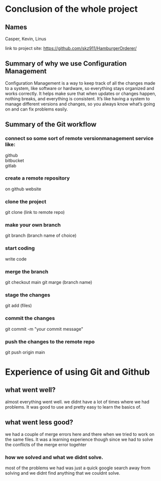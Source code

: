 # Conclusion of the whole project

## Names

Casper, Kevin, Linus

link to project site: https://github.com/skz911/HamburgerOrderer/

## Summary of why we use Configuration Management

Configuration Management is a way to keep track of all the changes made to a system,
like software or hardware, so everything stays organized and works correctly.
It helps make sure that when updates or changes happen, nothing breaks, 
and everything is consistent. It’s like having a system to manage different versions and changes, 
so you always know what’s going on and can fix problems easily.

## Summary of the Git workflow

### connect so some sort of remote versionmanagement service like:

github  
bitbucket  
gitlab  

### create a remote repository

on github website

### clone the project

git clone (link to remote repo)

### make your own branch

git branch (branch name of choice)

### start coding
write code

### merge the branch

git checkout main
git marge (branch name)

### stage the changes

git add (files)

### commit the changes

git commit -m "your commit message"

### push the changes to the remote repo

git push origin main

# Experience of using Git and Github

## what went well?

almost everything went well. we didnt have a lot of times where we had problems. It was good to use and pretty easy to learn the basics of.

## what went less good?

we had a couple of merge errors here and there when we tried to work on the same files.
It was a learning experience though since we had to solve the conflicts of the merge error togehter

### how we solved and what we didnt solve.

most of the problems we had was just a quick google search away from solving and we didnt find anything that we couldnt solve.


